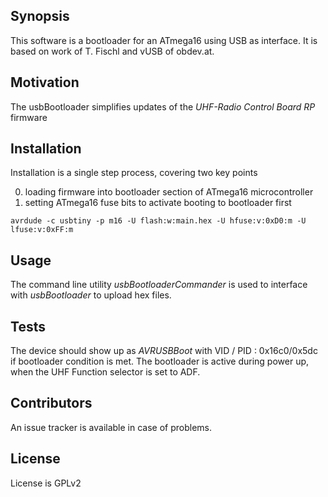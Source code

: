 ## Synopsis

This software is a bootloader for an ATmega16 using USB as interface. It is based on work of T. Fischl and vUSB of obdev.at.

## Motivation

The usbBootloader simplifies updates of the *UHF-Radio Control Board RP* firmware

## Installation

Installation is a single step process, covering two key points

0. loading firmware into bootloader section of ATmega16 microcontroller
0. setting ATmega16 fuse bits to activate booting to bootloader first 

```
avrdude -c usbtiny -p m16 -U flash:w:main.hex -U hfuse:v:0xD0:m -U lfuse:v:0xFF:m
```

## Usage

The command line utility *usbBootloaderCommander* is used to interface with *usbBootloader* to upload hex files. 

## Tests

The device should show up as *AVRUSBBoot* with VID / PID : 0x16c0/0x5dc if bootloader condition is met.
The bootloader is active during power up, when the UHF Function selector is set to ADF.  

## Contributors

An issue tracker is available in case of problems.

## License

License is GPLv2
